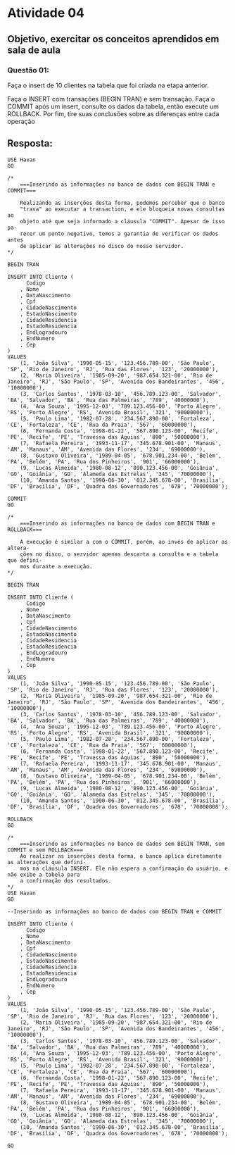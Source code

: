 # Atividade 04

## Objetivo, exercitar os conceitos aprendidos em sala de aula

### Questão 01:
Faça o insert de 10 clientes na tabela que foi criada na etapa anterior.

Faça o INSERT com transações (BEGIN TRAN) e sem transação. Faça o COMMIT após um insert, consulte os dados da tabela, então execute um ROLLBACK. Por fim, tire suas conclusões sobre as diferenças entre cada operação

## Resposta:
    USE Havan
	GO

	/*
	    ===Inserindo as informações no banco de dados com BEGIN TRAN e COMMIT===
		
		Realizando as inserções desta forma, podemos perceber que o banco
	    "trava" ao executar a transaction, e ele bloqueia novas consultas ao 
		objeto até que seja informado a cláusula "COMMIT". Apesar de isso pa-
		recer um ponto negativo, temos a garantia de verificar os dados antes
		de aplicar as alterações no disco do nosso servidor.
	*/

	BEGIN TRAN

	INSERT INTO Cliente (
		  Codigo
		, Nome
		, DataNascimento
		, Cpf
		, CidadeNascimento
		, EstadoNascimento
		, CidadeResidencia
		, EstadoResidencia
		, EndLogradouro
		, EndNumero
		, Cep
	) 
	VALUES
		(1, 'João Silva', '1990-05-15', '123.456.789-00', 'São Paulo', 'SP', 'Rio de Janeiro', 'RJ', 'Rua das Flores', '123', '20000000'),
		(2, 'Maria Oliveira', '1985-09-20', '987.654.321-00', 'Rio de Janeiro', 'RJ', 'São Paulo', 'SP', 'Avenida dos Bandeirantes', '456', '10000000'),
		(3, 'Carlos Santos', '1978-03-10', '456.789.123-00', 'Salvador', 'BA', 'Salvador', 'BA', 'Rua das Palmeiras', '789', '40000000'),
		(4, 'Ana Souza', '1995-12-03', '789.123.456-00', 'Porto Alegre', 'RS', 'Porto Alegre', 'RS', 'Avenida Brasil', '321', '90000000'),
		(5, 'Paulo Lima', '1982-07-28', '234.567.890-00', 'Fortaleza', 'CE', 'Fortaleza', 'CE', 'Rua da Praia', '567', '60000000'),
		(6, 'Fernanda Costa', '1998-01-22', '567.890.123-00', 'Recife', 'PE', 'Recife', 'PE', 'Travessa das Águias', '890', '50000000'),
		(7, 'Rafaela Pereira', '1993-11-17', '345.678.901-00', 'Manaus', 'AM', 'Manaus', 'AM', 'Avenida das Flores', '234', '69000000'),
		(8, 'Gustavo Oliveira', '1989-04-05', '678.901.234-00', 'Belém', 'PA', 'Belém', 'PA', 'Rua dos Pinheiros', '901', '66000000'),
		(9, 'Lucas Almeida', '1980-08-12', '890.123.456-00', 'Goiânia', 'GO', 'Goiânia', 'GO', 'Alameda das Estrelas', '345', '70000000'),
		(10, 'Amanda Santos', '1990-06-30', '012.345.678-00', 'Brasília', 'DF', 'Brasília', 'DF', 'Quadra dos Governadores', '678', '70000000');

	COMMIT 
	GO
	
	/*
		===Inserindo as informações no banco de dados com BEGIN TRAN e ROLLBACK===
		
		A execução é similar a com o COMMIT, porém, ao invés de aplicar as altera-
		ções no disco, o servidor apenas descarta a consulta e a tabela que defini-
		mos durante a execução.
	*/
	
	BEGIN TRAN

	INSERT INTO Cliente (
		  Codigo
		, Nome
		, DataNascimento
		, Cpf
		, CidadeNascimento
		, EstadoNascimento
		, CidadeResidencia
		, EstadoResidencia
		, EndLogradouro
		, EndNumero
		, Cep
	) 
	VALUES
		(1, 'João Silva', '1990-05-15', '123.456.789-00', 'São Paulo', 'SP', 'Rio de Janeiro', 'RJ', 'Rua das Flores', '123', '20000000'),
		(2, 'Maria Oliveira', '1985-09-20', '987.654.321-00', 'Rio de Janeiro', 'RJ', 'São Paulo', 'SP', 'Avenida dos Bandeirantes', '456', '10000000'),
		(3, 'Carlos Santos', '1978-03-10', '456.789.123-00', 'Salvador', 'BA', 'Salvador', 'BA', 'Rua das Palmeiras', '789', '40000000'),
		(4, 'Ana Souza', '1995-12-03', '789.123.456-00', 'Porto Alegre', 'RS', 'Porto Alegre', 'RS', 'Avenida Brasil', '321', '90000000'),
		(5, 'Paulo Lima', '1982-07-28', '234.567.890-00', 'Fortaleza', 'CE', 'Fortaleza', 'CE', 'Rua da Praia', '567', '60000000'),
		(6, 'Fernanda Costa', '1998-01-22', '567.890.123-00', 'Recife', 'PE', 'Recife', 'PE', 'Travessa das Águias', '890', '50000000'),
		(7, 'Rafaela Pereira', '1993-11-17', '345.678.901-00', 'Manaus', 'AM', 'Manaus', 'AM', 'Avenida das Flores', '234', '69000000'),
		(8, 'Gustavo Oliveira', '1989-04-05', '678.901.234-00', 'Belém', 'PA', 'Belém', 'PA', 'Rua dos Pinheiros', '901', '66000000'),
		(9, 'Lucas Almeida', '1980-08-12', '890.123.456-00', 'Goiânia', 'GO', 'Goiânia', 'GO', 'Alameda das Estrelas', '345', '70000000'),
		(10, 'Amanda Santos', '1990-06-30', '012.345.678-00', 'Brasília', 'DF', 'Brasília', 'DF', 'Quadra dos Governadores', '678', '70000000');

	ROLLBACK
	GO
	
	/*
		===Inserindo as informações no banco de dados sem BEGIN TRAN, sem COMMIT e sem ROLLBACK===
		Ao realizar as inserções desta forma, o banco aplica diretamente as alterações que defini-
		mos na cláusula INSERT. Ele não espera a confirmação do usuário, e não exibe a tabela para
		a confirmação dos resultados.
	*/
	USE Havan
	GO

	--Inserindo as informações no banco de dados com BEGIN TRAN e COMMIT

	INSERT INTO Cliente (
		  Codigo
		, Nome
		, DataNascimento
		, Cpf
		, CidadeNascimento
		, EstadoNascimento
		, CidadeResidencia
		, EstadoResidencia
		, EndLogradouro
		, EndNumero
		, Cep
	) 
	VALUES
		(1, 'João Silva', '1990-05-15', '123.456.789-00', 'São Paulo', 'SP', 'Rio de Janeiro', 'RJ', 'Rua das Flores', '123', '20000000'),
		(2, 'Maria Oliveira', '1985-09-20', '987.654.321-00', 'Rio de Janeiro', 'RJ', 'São Paulo', 'SP', 'Avenida dos Bandeirantes', '456', '10000000'),
		(3, 'Carlos Santos', '1978-03-10', '456.789.123-00', 'Salvador', 'BA', 'Salvador', 'BA', 'Rua das Palmeiras', '789', '40000000'),
		(4, 'Ana Souza', '1995-12-03', '789.123.456-00', 'Porto Alegre', 'RS', 'Porto Alegre', 'RS', 'Avenida Brasil', '321', '90000000'),
		(5, 'Paulo Lima', '1982-07-28', '234.567.890-00', 'Fortaleza', 'CE', 'Fortaleza', 'CE', 'Rua da Praia', '567', '60000000'),
		(6, 'Fernanda Costa', '1998-01-22', '567.890.123-00', 'Recife', 'PE', 'Recife', 'PE', 'Travessa das Águias', '890', '50000000'),
		(7, 'Rafaela Pereira', '1993-11-17', '345.678.901-00', 'Manaus', 'AM', 'Manaus', 'AM', 'Avenida das Flores', '234', '69000000'),
		(8, 'Gustavo Oliveira', '1989-04-05', '678.901.234-00', 'Belém', 'PA', 'Belém', 'PA', 'Rua dos Pinheiros', '901', '66000000'),
		(9, 'Lucas Almeida', '1980-08-12', '890.123.456-00', 'Goiânia', 'GO', 'Goiânia', 'GO', 'Alameda das Estrelas', '345', '70000000'),
		(10, 'Amanda Santos', '1990-06-30', '012.345.678-00', 'Brasília', 'DF', 'Brasília', 'DF', 'Quadra dos Governadores', '678', '70000000');
 
	GO